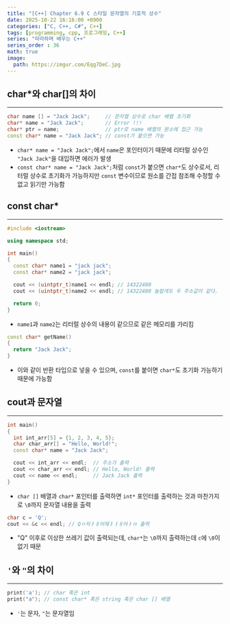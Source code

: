 ```yaml
---
title: "[C++] Chapter 6.9 C 스타일 문자열의 기호적 상수"
date: 2025-10-22 16:16:00 +0900
categories: ["C, C++, C#", C++]
tags: [programming, cpp, 프로그래밍, C++]
series: "따라하며 배우는 C++"
series_order : 36
math: true
image:
  path: https://imgur.com/Eqg7DeC.jpg
---
```


## char*와 char[]의 차이

---

```cpp
char name [] = "Jack Jack";     // 문자열 상수로 char 배열 초기화
char* name = "Jack Jack";       // Error !!!
char* ptr = name;               // ptr로 name 배열의 원소에 접근 가능
const char* name = "Jack Jack"; // const가 붙으면 가능
```

- `char* name = "Jack Jack";`에서 `name`은 포인터이기 때문에 리터럴 상수인 `"Jack Jack"`을 대입하면 에러가 발생
- `const char* name = "Jack Jack";`처럼 `const`가 붙으면 `char*`도 상수로서, 리터럴 상수로 초기화가 가능하지만 `const` 변수이므로 원소를 간접 참조해 수정할 수 없고 읽기만 가능함

## const char*

---

```cpp
#include <iostream>

using namespace std;

int main()
{
  const char* name1 = "jack jack";
  const char* name2 = "jack jack";

  cout << (uintptr_t)name1 << endl; // 14322480
  cout << (uintptr_t)name2 << endl; // 14322480 놀랍게도 두 주소값이 같다. 

  return 0;
}
```

- `name1`과 `name2`는 리터럴 상수의 내용이 같으므로 같은 메모리를 가리킴

```cpp
const char* getName()
{
  return "Jack Jack";
}
```

- 이와 같이 반환 타입으로 넣을 수 있으며, `const`를 붙이면 `char*`도 초기화 가능하기 때문에 가능함

## cout과 문자열

---

```cpp
int main()
{
  int int_arr[5] = {1, 2, 3, 4, 5};
  char char_arr[] = "Hello, World!";
  const char* name = "Jack Jack";

  cout << int_arr << endl;  // 주소가 출력
  cout << char_arr << endl; // Hello, World! 출력
  cout << name << endl;     // Jack Jack 출력
}
```

- `char []` 배열과 `char*` 포인터를 출력하면 `int*` 포인터를 출력하는 것과 마찬가지로 `\0`까지 문자열 내용을 출력

```cpp
char c = 'Q';
cout << &c << endl; // Qㅇ저ㅑㅐ어재ㅑㅓㅐ어ㅑㅁ 출력
```

- "Q" 이후로 이상한 쓰레기 값이 출력되는데, `char*`는 `\0`까지 출력하는데 `c`에 `\0`이 없기 때문

## `'`와 `"`의 차이

---

```cpp
print('a'); // char 혹은 int
print("a"); // const char* 혹은 string 혹은 char [] 배열
```

- `'`는 문자, `"`는 문자열임
